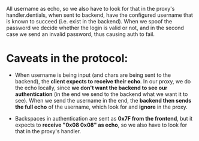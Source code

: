 All username as echo, so we also have to look for that in the proxy's handler.dentials, when sent to backend, have the configured username that is known to succeed (i.e. exist in
the backend). When we spoof the password we decide whether the login is valid or not, and in the second case we send
an invalid password, thus causing auth to fail.


# Caveats in the protocol:

* When username is being input (and chars are being sent to the backend), the **client expects to receive their echo**.
In our proxy, we do the echo locally, since **we don't want the backend to see our authentication** (in the end we send
to the backend  what we want it to see). When we send the username in the end, the **backend then sends the full echo**
of the username, which look for and **ignore** in the proxy.

* Backspaces in authentication are sent as **0x7F from the frontend**, but it expects to **receive "0x08 0x08"
as echo**, so we also have to look for that in the proxy's handler.
